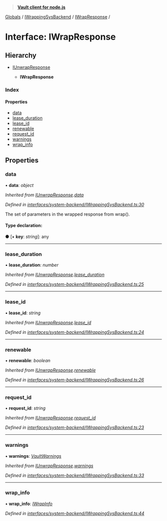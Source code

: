 > **[Vault client for node.js](../README.md)**

[Globals](../globals.md) / [IWrappingSysBackend](../modules/iwrappingsysbackend.md) / [IWrapResponse](iwrappingsysbackend.iwrapresponse.md) /

# Interface: IWrapResponse

## Hierarchy

* [IUnwrapResponse](iwrappingsysbackend.iunwrapresponse.md)

  * **IWrapResponse**

### Index

#### Properties

* [data](iwrappingsysbackend.iwrapresponse.md#data)
* [lease_duration](iwrappingsysbackend.iwrapresponse.md#lease_duration)
* [lease_id](iwrappingsysbackend.iwrapresponse.md#lease_id)
* [renewable](iwrappingsysbackend.iwrapresponse.md#renewable)
* [request_id](iwrappingsysbackend.iwrapresponse.md#request_id)
* [warnings](iwrappingsysbackend.iwrapresponse.md#warnings)
* [wrap_info](iwrappingsysbackend.iwrapresponse.md#wrap_info)

## Properties

###  data

• **data**: *object*

*Inherited from [IUnwrapResponse](iwrappingsysbackend.iunwrapresponse.md).[data](iwrappingsysbackend.iunwrapresponse.md#data)*

*Defined in [interfaces/system-backend/IWrappingSysBackend.ts:30](https://github.com/theogravity/vault-tacular/blob/0b78a16/src/interfaces/system-backend/IWrappingSysBackend.ts#L30)*

The set of parameters in the wrapped response from wrap().

#### Type declaration:

● \[▪ **key**: *string*\]: any

___

###  lease_duration

• **lease_duration**: *number*

*Inherited from [IUnwrapResponse](iwrappingsysbackend.iunwrapresponse.md).[lease_duration](iwrappingsysbackend.iunwrapresponse.md#lease_duration)*

*Defined in [interfaces/system-backend/IWrappingSysBackend.ts:25](https://github.com/theogravity/vault-tacular/blob/0b78a16/src/interfaces/system-backend/IWrappingSysBackend.ts#L25)*

___

###  lease_id

• **lease_id**: *string*

*Inherited from [IUnwrapResponse](iwrappingsysbackend.iunwrapresponse.md).[lease_id](iwrappingsysbackend.iunwrapresponse.md#lease_id)*

*Defined in [interfaces/system-backend/IWrappingSysBackend.ts:24](https://github.com/theogravity/vault-tacular/blob/0b78a16/src/interfaces/system-backend/IWrappingSysBackend.ts#L24)*

___

###  renewable

• **renewable**: *boolean*

*Inherited from [IUnwrapResponse](iwrappingsysbackend.iunwrapresponse.md).[renewable](iwrappingsysbackend.iunwrapresponse.md#renewable)*

*Defined in [interfaces/system-backend/IWrappingSysBackend.ts:26](https://github.com/theogravity/vault-tacular/blob/0b78a16/src/interfaces/system-backend/IWrappingSysBackend.ts#L26)*

___

###  request_id

• **request_id**: *string*

*Inherited from [IUnwrapResponse](iwrappingsysbackend.iunwrapresponse.md).[request_id](iwrappingsysbackend.iunwrapresponse.md#request_id)*

*Defined in [interfaces/system-backend/IWrappingSysBackend.ts:23](https://github.com/theogravity/vault-tacular/blob/0b78a16/src/interfaces/system-backend/IWrappingSysBackend.ts#L23)*

___

###  warnings

• **warnings**: *[VaultWarnings](../globals.md#vaultwarnings)*

*Inherited from [IUnwrapResponse](iwrappingsysbackend.iunwrapresponse.md).[warnings](iwrappingsysbackend.iunwrapresponse.md#warnings)*

*Defined in [interfaces/system-backend/IWrappingSysBackend.ts:33](https://github.com/theogravity/vault-tacular/blob/0b78a16/src/interfaces/system-backend/IWrappingSysBackend.ts#L33)*

___

###  wrap_info

• **wrap_info**: *[IWrapInfo](iwrapinfo.md)*

*Defined in [interfaces/system-backend/IWrappingSysBackend.ts:44](https://github.com/theogravity/vault-tacular/blob/0b78a16/src/interfaces/system-backend/IWrappingSysBackend.ts#L44)*
